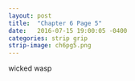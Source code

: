 ```yaml
---
layout: post
title:  "Chapter 6 Page 5"
date:   2016-07-15 19:00:05 -0400
categories: strip grip
strip-image: ch6pg5.png
---
```

wicked wasp   
